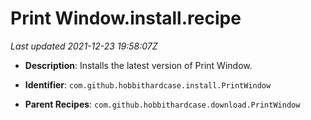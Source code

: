 # Print Window.install.recipe

_Last updated 2021-12-23 19:58:07Z_

- **Description**: Installs the latest version of Print Window.

- **Identifier**: `com.github.hobbithardcase.install.PrintWindow`

- **Parent Recipes**: `com.github.hobbithardcase.download.PrintWindow`